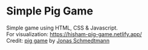 # Simple Pig Game
Simple game using HTML, CSS & Javascript. <br />
For visualization: https://hisham-pig-game.netlify.app/ <br />
Credit: [pig game](https://pig-game-v2.netlify.app/) by [Jonas Schmedtmann](http://jonas.io/)
